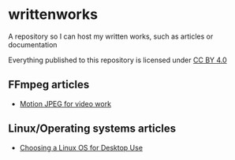 # writtenworks
A repository so I can host my written works, such as articles or documentation

Everything published to this repository is licensed under [CC BY 4.0](LICENSE)

## FFmpeg articles
* [Motion JPEG for video work](mjpeg.pdf)
## Linux/Operating systems articles
* [Choosing a Linux OS for Desktop Use](distros.pdf)
